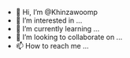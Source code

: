- 👋 Hi, I’m @Khinzawoomp
- 👀 I’m interested in ...
- 🌱 I’m currently learning ...
- 💞️ I’m looking to collaborate on ...
- 📫 How to reach me ...

<!---
Khinzawoomp/Khinzawoomp is a ✨ special ✨ repository because its `README.md` (this file) appears on your GitHub profile.
You can click the Preview link to take a look at your changes.
--->
